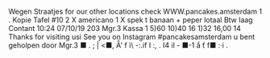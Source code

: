 Wegen Straatjes for our other locations check WWW.pancakes.amsterdam 1 . Kopie Tafel #10 2 X americano 1 X spek t banaan + peper lotaal Btw laag Contant 10:24 07/10/19 203 Mgr.3 Kassa 1 5)60 10)40 16 1)32 16,00 14 Thanks for visiting usi See you on Instagram #pancakesamsterdam u bent geholpen door Mgr.3 ■ . ; | <■, Ẫ' f ì\ -:.if I :, . I4 il - ■-1 ắ ť f■ :·i .